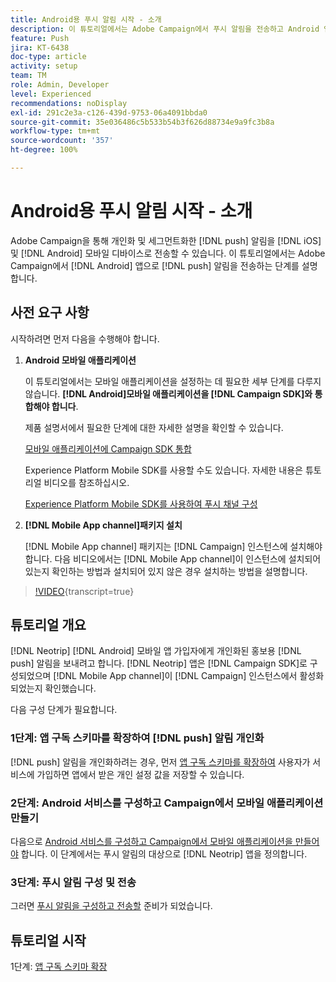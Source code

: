 ```yaml
---
title: Android용 푸시 알림 시작 - 소개
description: 이 튜토리얼에서는 Adobe Campaign에서 푸시 알림을 전송하고 Android 앱에서 이러한 알림을 받는 단계를 설명합니다.
feature: Push
jira: KT-6438
doc-type: article
activity: setup
team: TM
role: Admin, Developer
level: Experienced
recommendations: noDisplay
exl-id: 291c2e3a-c126-439d-9753-06a4091bbda0
source-git-commit: 35e036486c5b533b54b3f626d88734e9a9fc3b8a
workflow-type: tm+mt
source-wordcount: '357'
ht-degree: 100%

---
```


# Android용 푸시 알림 시작 - 소개

Adobe Campaign을 통해 개인화 및 세그먼트화한 [!DNL push] 알림을 [!DNL iOS] 및 [!DNL Android] 모바일 디바이스로 전송할 수 있습니다. 이 튜토리얼에서는 Adobe Campaign에서 [!DNL Android] 앱으로 [!DNL push] 알림을 전송하는 단계를 설명합니다.

## 사전 요구 사항

시작하려면 먼저 다음을 수행해야 합니다.

1) **Android 모바일 애플리케이션**

   이 튜토리얼에서는 모바일 애플리케이션을 설정하는 데 필요한 세부 단계를 다루지 않습니다. **[!DNL Android]모바일 애플리케이션을 [!DNL Campaign SDK]와 통합해야 합니다**.

   제품 설명서에서 필요한 단계에 대한 자세한 설명을 확인할 수 있습니다.

   [모바일 애플리케이션에 Campaign SDK 통합](https://experienceleague.adobe.com/docs/campaign-classic/using/sending-messages/sending-push-notifications/integrating-campaign-sdk-into-the-mobile-application.html?lang=ko)

   Experience Platform Mobile SDK를 사용할 수도 있습니다. 자세한 내용은 튜토리얼 비디오를 참조하십시오.

   [Experience Platform Mobile SDK를 사용하여 푸시 채널 구성](https://experienceleague.adobe.com/docs/campaign-classic-learn/tutorials/sending-messages/push-channel/configure-push-using-aep-mobile-sdk.html?lang=ko)

2) **[!DNL Mobile App channel]패키지 설치**

   [!DNL Mobile App channel] 패키지는 [!DNL Campaign] 인스턴스에 설치해야 합니다. 다음 비디오에서는 [!DNL Mobile App channel]이 인스턴스에 설치되어 있는지 확인하는 방법과 설치되어 있지 않은 경우 설치하는 방법을 설명합니다.

>[!VIDEO](https://video.tv.adobe.com/v/326544?quality=12&learn=on){transcript=true}

## 튜토리얼 개요

[!DNL Neotrip] [!DNL Android] 모바일 앱 가입자에게 개인화된 홍보용 [!DNL push] 알림을 보내려고 합니다. [!DNL Neotrip] 앱은 [!DNL Campaign SDK]로 구성되었으며 [!DNL Mobile App channel]이 [!DNL Campaign] 인스턴스에서 활성화되었는지 확인했습니다.

다음 구성 단계가 필요합니다.

### 1단계: 앱 구독 스키마를 확장하여 [!DNL push] 알림 개인화

[!DNL push] 알림을 개인화하려는 경우, 먼저 [앱 구독 스키마를 확장하여](/help/tutorial-getting-started-with-push-notifications-for-android/extending-the-app-subscription-schema.md) 사용자가 서비스에 가입하면 앱에서 받은 개인 설정 값을 저장할 수 있습니다.

### 2단계: Android 서비스를 구성하고 Campaign에서 모바일 애플리케이션 만들기

다음으로 [Android 서비스를 구성하고 Campaign에서 모바일 애플리케이션을 만들어야](/help/tutorial-getting-started-with-push-notifications-for-android/configuring-an-android-service-in-campaign.md) 합니다. 이 단계에서는 푸시 알림의 대상으로 [!DNL Neotrip] 앱을 정의합니다.

### 3단계: 푸시 알림 구성 및 전송

그러면 [푸시 알림을 구성하고 전송할](/help/tutorial-getting-started-with-push-notifications-for-android/configuring-and-sending-push-notifications.md) 준비가 되었습니다.

## 튜토리얼 시작

1단계: [앱 구독 스키마 확장](/help/tutorial-getting-started-with-push-notifications-for-android/extending-the-app-subscription-schema.md)
